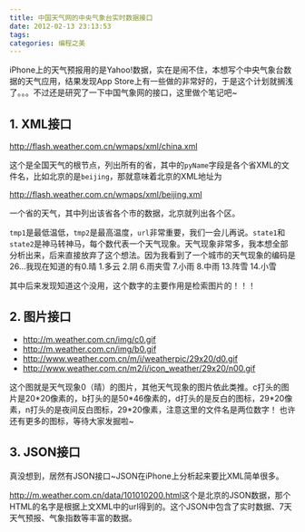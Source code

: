 ```yaml
---
title: 中国天气网的中央气象台实时数据接口
date: 2012-02-13 23:13:53
tags:
categories: 编程之美
---
```


iPhone上的天气预报用的是Yahoo!数据，实在是闹不住，本想写个中央气象台数据的天气应用，结果发现App Store上有一些做的非常好的，于是这个计划就搁浅了。。。不过还是研究了一下中国气象网的接口，这里做个笔记吧~

<!--more-->

## 1. XML接口

<http://flash.weather.com.cn/wmaps/xml/china.xml>

这个是全国天气的根节点，列出所有的省，其中的`pyName`字段是各个省XML的文件名，比如北京的是`beijing`，那就意味着北京的XML地址为

<http://flash.weather.com.cn/wmaps/xml/beijing.xml>

一个省的天气，其中列出该省各个市的数据，北京就列出各个区。

`tmp1`是最低温低，`tmp2`是最高温度，`url`非常重要，我们一会儿再说。`state1`和`state2`是神马转神马，每个数代表一个天气现象。天气现象非常多，我本想全部分析出来，后来直接放弃了这个想法。因为我看到了一个城市的天气现象的编码是26...我现在知道的有0.晴 1.多云 2.阴 6.雨夹雪 7.小雨 8.中雨 13.阵雪 14.小雪

其中后来发现知道这个没用，这个数字的主要作用是检索图片的！！！

## 2. 图片接口

* <http://m.weather.com.cn/img/c0.gif>
* <http://m.weather.com.cn/img/b0.gif>
* <http://www.weather.com.cn/m/i/weatherpic/29x20/d0.gif>
* <http://www.weather.com.cn/m2/i/icon_weather/29x20/n00.gif>

这个图就是天气现象0（晴）的图片，其他天气现象的图片依此类推。c打头的图片是20\*20像素的，b打头的是50\*46像素的，d打头的是反白的图标，29\*20像素，n打头的是夜间反白图标，29\*20像素，注意这里的文件名是两位数字！
也许还有更多的图标，等待大家发掘啦~

## 3. JSON接口

真没想到，居然有JSON接口~JSON在iPhone上分析起来要比XML简单很多。

<http://m.weather.com.cn/data/101010200.html>这个是北京的JSON数据，那个HTML的名字是根据上文XML中的url得到的。这个JSON中包含了实时数据、7天天气预报、气象指数等丰富的数据。
